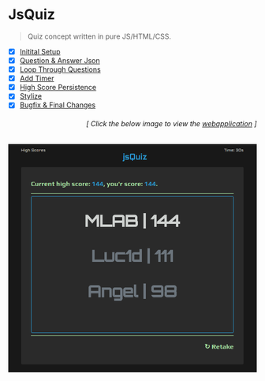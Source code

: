# JsQuiz

> Quiz concept written in pure JS/HTML/CSS.  

- [x] [Initital Setup](https://github.com/MBrassey/jsquiz/issues/1)
- [x] [Question & Answer Json](https://github.com/MBrassey/jsquiz/issues/2)
- [x] [Loop Through Questions](https://github.com/MBrassey/jsquiz/issues/3)
- [x] [Add Timer](https://github.com/MBrassey/jsquiz/issues/4) 
- [x] [High Score Persistence](https://github.com/MBrassey/jsquiz/issues/5)
- [x] [Stylize](https://github.com/MBrassey/jsquiz/issues/6)
- [x] [Bugfix & Final Changes](https://github.com/MBrassey/jsquiz/issues/7)
<h6><p align="right">[ Click the below image to view the <a href="https://MBrassey.github.io/jsQuiz/">webapplication</a> ]</p></h6>

[<p align="center"><img src="assets/img/Preview.png">](https://MBrassey.github.io/jsQuiz/)